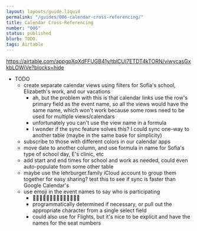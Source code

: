 ```yaml
---
layout: layouts/guide.liquid
permalink: "/guides/006-calendar-cross-referencing/"
title: Calendar Cross-Referencing
number: "006"
status: published
blurb: TODO.
tags: Airtable
---
```

https://airtable.com/appgpXqXdFFUGB41y/tblCUI7ETDT4kTORN/viwycasGxkbLOWiVe?blocks=hide

- TODO
  - create separate calendar views using filters for Sofia's school, Elizabeth's work, and our vacations
    - ah, but the problem with this is that calendar links use the row's primary field as the event name, so all the views would have the same name, which won't work because some rows need to be used for multiple views/calendars
    - unfortunately you can't use the view name in a formula
    - I wonder if the sync feature solves this? I could sync one-way to another table (maybe in the same base for simplicity)
  - subscribe to those with different colors in our calendar apps
  - move date to another column, and use formula in name for Sofia's type of school day, E's clinic, etc
  - add start and end times for school and work as needed, could even auto-populate from some other table
  - maybe use the lehrburger.family iCloud account to group them together for easy sharing? test this to see if sync is faster than Google Calendar's
  - use emoji in the event names to say who is participating
    - 👨‍👩‍👧👨‍👧👩‍👧👱🏻‍♂️👩🏻👧🏼
    - programmatically determined if necessary, or pull out the appropriate character from a single select field
    - could also use for Flights, but it's nice to be explicit and have the names for the seat numbers
